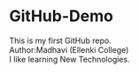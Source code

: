 # GitHub-Demo
This is my first GitHub repo.
<br>
Author:Madhavi (Ellenki College)<br>
I like learning New Technologies.
 
